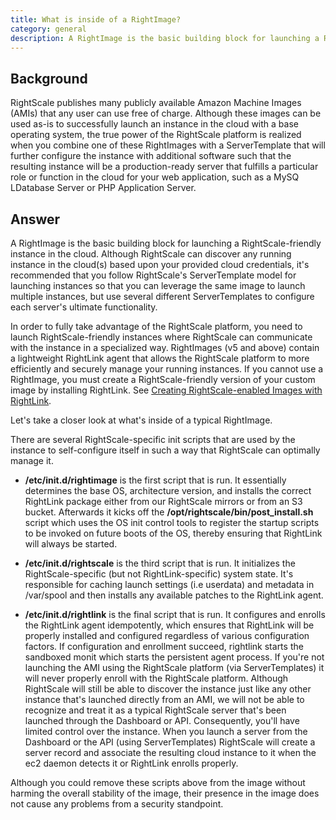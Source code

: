 ```yaml
---
title: What is inside of a RightImage?
category: general
description: A RightImage is the basic building block for launching a RightScale-friendly instance in the cloud. RightScale publishes many publicly available Amazon Machine Images (AMIs) that any user can use free of charge.
---
```


## Background

RightScale publishes many publicly available Amazon Machine Images (AMIs) that any user can use free of charge. Although these images can be used as-is to successfully launch an instance in the cloud with a base operating system, the true power of the RightScale platform is realized when you combine one of these RightImages with a ServerTemplate that will further configure the instance with additional software such that the resulting instance will be a production-ready server that fulfills a particular role or function in the cloud for your web application, such as a MySQ LDatabase Server or PHP Application Server. 

## Answer

A RightImage is the basic building block for launching a RightScale-friendly instance in the cloud. Although RightScale can discover any running instance in the cloud(s) based upon your provided cloud credentials, it's recommended that you follow RightScale's ServerTemplate model for launching instances so that you can leverage the same image to launch multiple instances, but use several different ServerTemplates to configure each server's ultimate functionality.

In order to fully take advantage of the RightScale platform, you need to launch RightScale-friendly instances where RightScale can communicate with the instance in a specialized way. RightImages (v5 and above) contain a lightweight RightLink agent that allows the RightScale platform to more efficiently and securely manage your running instances. If you cannot use a RightImage, you must create a RightScale-friendly version of your custom image by installing RightLink. See [Creating RightScale-enabled Images with RightLink](http://support.rightscale.com/12-Guides/RightLink/04-Creating_RightScale-enabled_Images_with_RightLink).

Let's take a closer look at what's inside of a typical RightImage.

There are several RightScale-specific init scripts that are used by the instance to self-configure itself in such a way that RightScale can optimally manage it.

* **/etc/init.d/rightimage** is the first script that is run. It essentially determines the base OS, architecture version, and installs the correct RightLink package either from our RightScale mirrors or from an S3 bucket. Afterwards it kicks off the **/opt/rightscale/bin/post\_install.sh** script which uses the OS init control tools to register the startup scripts to be invoked on future boots of the OS, thereby ensuring that RightLink will always be started.  

* **/etc/init.d/rightscale** is the third script that is run. It initializes the RightScale-specific (but not RightLink-specific) system state. It's responsible for caching launch settings (i.e userdata) and metadata in /var/spool and then installs any available patches to the RightLink agent.  

* **/etc/init.d/rightlink** is the final script that is run. It configures and enrolls the RightLink agent idempotently, which ensures that RightLink will be properly installed and configured regardless of various configuration factors.  If configuration and enrollment succeed, rightlink starts the sandboxed monit which starts the persistent agent process. If you're not launching the AMI using the RightScale platform (via ServerTemplates) it will never properly enroll with the RightScale platform.  Although RightScale will still be able to discover the instance just like any other instance that's launched directly from an AMI, we will not be able to recognize and treat it as a typical RightScale server that's been launched through the Dashboard or API. Consequently, you'll have limited control over the instance. When you launch a server from the Dashboard or the API (using ServerTemplates) RightScale will create a server record and associate the resulting cloud instance to it when the ec2 daemon detects it or RightLink enrolls properly.

Although you could remove these scripts above from the image without harming the overall stability of the image, their presence in the image does not cause any problems from a security standpoint.
